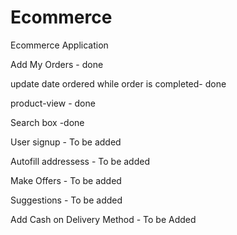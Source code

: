 # Ecommerce
Ecommerce Application

Add My Orders - done

update date ordered while order is completed- done

product-view - done

Search box -done


User signup - To be added

Autofill addressess - To be added

Make Offers - To be added

Suggestions - To be added

Add Cash on Delivery Method - To be Added

